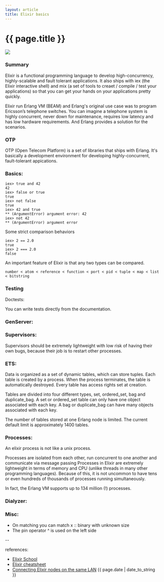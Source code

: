 ```yaml
---
layout: article
title: Elixir basics
---
```

# {{ page.title }}

![](http://brunakochi.com/images/elixir-vertical.png)

### Summary

Elixir is a functional programming language to develop high-concurrency, highly-scalable and fault tolerant applications. It also ships with iex (the Elixir interactive shell) and mix (a set of tools to creaet / compile / test your applications) so that you can get your hands on your applications pretty quickly. 

Elixir run Erlang VM (BEAM) and Erlang's original use case was to program Ericsson’s telephone switches. You can imagine a telephone system is highly concurrent, never down for maintenance, requires low latency and has low hardware requirements. And  Erlang provides a solution for the scenarios. 

### OTP

OTP (Open Telecom Platform) is a set of libraries that ships with Erlang. It's basically a development environment for developing highly-concurrent, fault-tolerant appications.

### Basics:

```
iex> true and 42
42
iex> false or true
true
iex> not false
true
iex> 42 and true
** (ArgumentError) argument error: 42
iex> not 42
** (ArgumentError) argument error
```

Some strict comparison behaviors

```
iex> 2 == 2.0
true
iex> 2 === 2.0
false
```

An important feature of Elixir is that any two types can be compared.

```
number < atom < reference < function < port < pid < tuple < map < list < bitstring
```

### Testing

Doctests: 

You can write tests directly from the documentation. 

### GenServer: 

### Supervisors:

Supervisors should be extremely lightweight with low risk of having their own bugs, because their job is to restart other processes.

### ETS:

Data is organized as a set of dynamic tables, which can store tuples. Each table is created by a process. When the process terminates, the table is automatically destroyed. Every table has access rights set at creation.

Tables are divided into four different types, set, ordered_set, bag and duplicate_bag. A set or ordered_set table can only have one object associated with each key. A bag or duplicate_bag can have many objects associated with each key.

The number of tables stored at one Erlang node is limited. The current default limit is approximately 1400 tables. 


### Processes: 

An elixir process is not like a unix process. 

Processes are isolated from each other, run concurrent to one another and communicate via message passing
Processes in Elixir are extremely lightweight in terms of memory and CPU (unlike threads in many other programming languages). Because of this, it is not uncommon to have tens or even hundreds of thousands of processes running simultaneously.

In fact, the Erlang VM supports up to 134 million (!) processes.

### Dialyzer: 


### Misc:

- On matching you can match x :: binary with unknown size
- The pin operator ^ is used on the left side

--

references:

* [Elixir School](https://elixirschool.com/en/lessons/basics/enum/)
* [Elixir cheatsheet](https://elixir-examples.github.io/)
* [Connecting Elixir nodes on the same LAN](http://benjamintan.io/blog/2014/05/25/connecting-elixir-nodes-on-the-same-lan/)
{{ page.date | date_to_string }}
